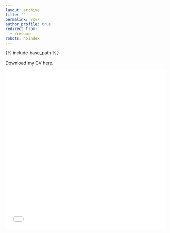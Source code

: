 ```yaml
---
layout: archive
title: ""
permalink: /cv/
author_profile: true
redirect_from:
  - /resume
robots: noindex
---
```


{% include base_path %}

Download my CV [here](/files/CV_Nadja_vantHoff.pdf).

<iframe src="/files/CV_Nadja_vantHoff.pdf" width="100%" height="500" frameborder="no" border="0" marginwidth="0" marginheight="0"></iframe>



